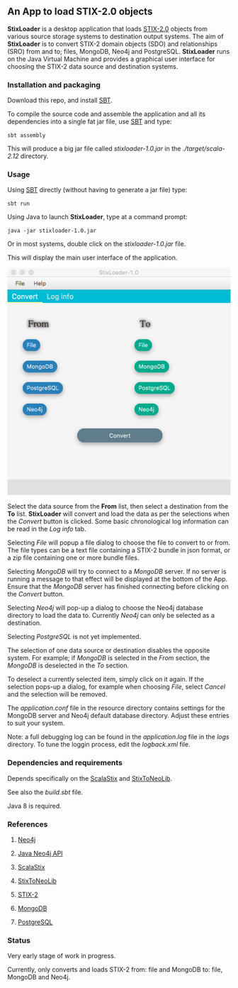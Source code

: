 ## An App to load STIX-2.0 objects

**StixLoader** is a desktop application that loads [STIX-2.0](https://oasis-open.github.io/cti-documentation/) 
objects from various source storage systems to destination output systems. The aim of **StixLoader** is to convert STIX-2
domain objects (SDO) and relationships (SRO) from and to; files, MongoDB, Neo4j and PostgreSQL. 
**StixLoader** runs on the Java Virtual Machine and provides a graphical user interface 
for choosing the STIX-2 data source and destination systems.
    
### Installation and packaging
Download this repo, and install [SBT](http://www.scala-sbt.org/). 

To compile the source code and assemble the application and all its dependencies into a single fat jar file, use [SBT](http://www.scala-sbt.org/) and type:

    sbt assembly

This will produce a big jar file called *stixloader-1.0.jar* in the *./target/scala-2.12* directory. 
    
### Usage

Using [SBT](http://www.scala-sbt.org/) directly (without having to generate a jar file) type:

    sbt run
 
Using Java to launch **StixLoader**, type at a command prompt:
 
    java -jar stixloader-1.0.jar

Or in most systems, double click on the *stixloader-1.0.jar* file.

This will display the main user interface of the application.

![Alt text](/stixloader.png?raw=true "StixLoader")

Select the data source from the **From** list, then select a destination from the **To** list.
**StixLoader** will convert and load the data as per the selections when the *Convert* button is clicked. 
Some basic chronological log information can be read in the *Log info* tab.

Selecting *File* will popup a file dialog to choose the file to convert to or from. The file types can be 
a text file containing a STIX-2 bundle in json format, or a zip file containing one or more bundle files. 

Selecting *MongoDB* will try to connect to a *MongoDB* server. If no server is running a message 
to that effect will be displayed at the bottom of the App. Ensure that the *MongoDB* server has 
 finished connecting before clicking on the *Convert* button.

Selecting *Neo4j* will pop-up a dialog to choose the Neo4j database directory to load the data to. 
Currently *Neo4j* can only be selected as a destination.  

Selecting *PostgreSQL* is not yet implemented. 

The selection of one data source or destination disables the opposite system. For example; 
if *MongoDB* is selected in the *From* section, the *MongoDB* is deselected in the *To* section.

To deselect a currently selected item, simply click on it again. If the selection pops-up a dialog, 
for example when choosing *File*, select *Cancel* and the selection will be removed.

The *application.conf* file in the resource directory contains settings for the MongoDB server 
and Neo4j default database directory. Adjust these entries to suit your system.

Note: a full debugging log can be found in the *application.log* file in the *logs* directory. 
To tune the loggin process, edit the *logback.xml* file.

### Dependencies and requirements

Depends specifically on the [ScalaStix](https://github.com/workingDog/scalastix) and 
[StixToNeoLib](https://github.com/workingDog/StixToNeoLib).

See also the *build.sbt* file.

Java 8 is required.
                       
### References
 
1) [Neo4j](https://neo4j.com/)

2) [Java Neo4j API](https://neo4j.com/docs/java-reference/current/javadocs/)

3) [ScalaStix](https://github.com/workingDog/scalastix)

4) [StixToNeoLib](https://github.com/workingDog/StixToNeoLib)

5) [STIX-2](https://oasis-open.github.io/cti-documentation/)

6) [MongoDB](https://www.mongodb.com/)

7) [PostgreSQL](https://www.postgresql.org/)

### Status

Very early stage of work in progress.

Currently, only converts and loads STIX-2 from: file and MongoDB to: file, MongoDB and Neo4j.


